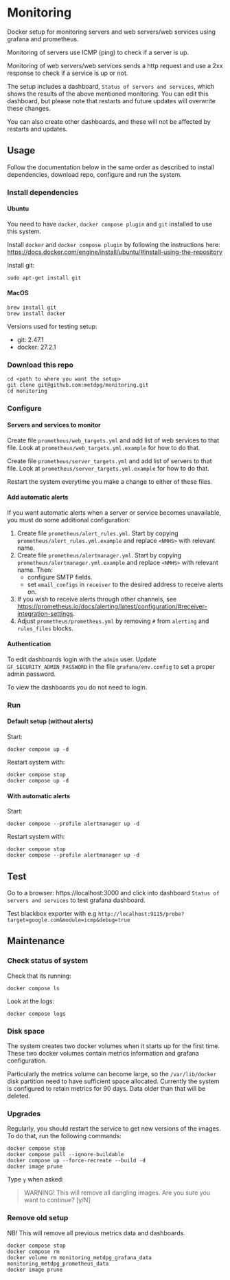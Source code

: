 # Monitoring

Docker setup for monitoring servers and web servers/web services using grafana and prometheus.

Monitoring of servers use ICMP (ping) to check if a server is up.

Monitoring of web servers/web services sends a http request and use a 2xx response to check if a service is up or not.

The setup includes a dashboard, `Status of servers and services`, which shows the results of the above mentioned monitoring. You can edit this dashboard, but please note that restarts and future updates will overwrite these changes.

You can also create other dashboards, and these will not be affected by restarts and updates.

## Usage

Follow the documentation below in the same order as described to install dependencies, download repo, configure and run the system.

### Install dependencies

#### Ubuntu

You need to have `docker`, `docker compose plugin` and `git` installed to use this system.

Install `docker` and `docker compose plugin` by following the instructions here: https://docs.docker.com/engine/install/ubuntu/#install-using-the-repository

Install git:

```shell
sudo apt-get install git
```

#### MacOS

```shell
brew install git
brew install docker
```

Versions used for testing setup:

- git: 2.47.1
- docker: 27.2.1

### Download this repo

```shell
cd <path to where you want the setup>
git clone git@github.com:metdpg/monitoring.git
cd monitoring
```

### Configure

#### Servers and services to monitor

Create file `prometheus/web_targets.yml` and add list of web services to that file. Look at `prometheus/web_targets.yml.example` for how to do that.

Create file `prometheus/server_targets.yml` and add list of servers to that file.  Look at `prometheus/server_targets.yml.example` for how to do that.

Restart the system everytime you make a change to either of these files.

#### Add automatic alerts

If you want automatic alerts when a server or service becomes unavailable, you must do some additional configuration:

1. Create file `prometheus/alert_rules.yml`. Start by copying `prometheus/alert_rules.yml.example` and replace `<NMHS>` with relevant name.
2. Create file `prometheus/alertmanager.yml`. Start by copying `prometheus/alertmanager.yml.example` and replace `<NMHS>` with relevant name. Then: 
    - configure SMTP fields.
    - set `email_configs` in `receiver` to the desired address to receive alerts on.
3. If you wish to receive alerts through other channels, see https://prometheus.io/docs/alerting/latest/configuration/#receiver-integration-settings.
4. Adjust `prometheus/prometheus.yml` by removing `#` from `alerting` and `rules_files` blocks.

#### Authentication

To edit dashboards login with the `admin` user.
Update `GF_SECURITY_ADMIN_PASSWORD` in the file `grafana/env.config` to set a proper admin password.

To view the dashboards you do not need to login.

### Run

#### Default setup (without alerts)

Start:

```shell
docker compose up -d
```

Restart system with:

```shell
docker compose stop
docker compose up -d
```

#### With automatic alerts

Start:

```shell
docker compose --profile alertmanager up -d
```

Restart system with:

```shell
docker compose stop
docker compose --profile alertmanager up -d
```

## Test

Go to a browser: https://localhost:3000 and click into dashboard `Status of servers and services` to test grafana dashboard.

Test blackbox exporter with e.g `http://localhost:9115/probe?target=google.com&module=icmp&debug=true`

## Maintenance

### Check status of system

Check that its running:

```shell
docker compose ls
```

Look at the logs:

```shell
docker compose logs
```

### Disk space

The system creates two docker volumes when it starts up for the first time. These two docker volumes contain metrics information and grafana configuration.

Particularly the metrics volume can become large, so the `/var/lib/docker` disk partition need to have sufficient space allocated. Currently the system is configured to retain metrics for 90 days. Data older than that will be deleted.

### Upgrades

Regularly, you should restart the service to get new versions of the images. To do that, run the following commands:

```shell
docker compose stop
docker compose pull --ignore-buildable
docker compose up --force-recreate --build -d
docker image prune
```

Type `y` when asked:

>WARNING! This will remove all dangling images.
Are you sure you want to continue? [y/N]

### Remove old setup

NB! This will remove all previous metrics data and dashboards.

```shell
docker compose stop
docker compose rm
docker volume rm monitoring_metdpg_grafana_data monitoring_metdpg_prometheus_data
docker image prune
```
